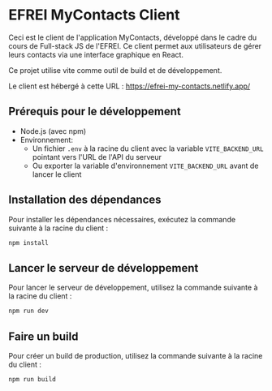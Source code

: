 # EFREI MyContacts Client

Ceci est le client de l'application MyContacts, développé dans le cadre du cours de Full-stack JS de l'EFREI. Ce client permet aux utilisateurs de gérer leurs contacts via une interface graphique en React.

Ce projet utilise vite comme outil de build et de développement.

Le client est hébergé à cette URL : https://efrei-my-contacts.netlify.app/

## Prérequis pour le développement
- Node.js (avec npm)
- Environnement:
  - Un fichier `.env` à la racine du client avec la variable `VITE_BACKEND_URL` pointant vers l'URL de l'API du serveur
  - Ou exporter la variable d'environnement `VITE_BACKEND_URL` avant de lancer le client

## Installation des dépendances
Pour installer les dépendances nécessaires, exécutez la commande suivante à la racine du client :

```bash
npm install
```


## Lancer le serveur de développement
Pour lancer le serveur de développement, utilisez la commande suivante à la racine du client :
```bash
npm run dev
```

## Faire un build
Pour créer un build de production, utilisez la commande suivante à la racine du client :
```bash
npm run build
```